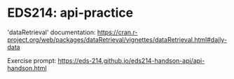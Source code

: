 # EDS214: api-practice


'dataRetrieval' documentation: 
https://cran.r-project.org/web/packages/dataRetrieval/vignettes/dataRetrieval.html#daily-data

Exercise prompt:
https://eds-214.github.io/eds214-handson-api/api-handson.html